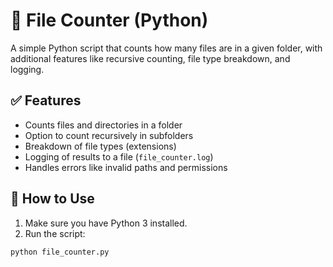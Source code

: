 # 📂 File Counter (Python)

A simple Python script that counts how many files are in a given folder, with additional features like recursive counting, file type breakdown, and logging.

## ✅ Features

- Counts files and directories in a folder
- Option to count recursively in subfolders
- Breakdown of file types (extensions)
- Logging of results to a file (`file_counter.log`)
- Handles errors like invalid paths and permissions

## 🚀 How to Use

1. Make sure you have Python 3 installed.
2. Run the script:

```bash
python file_counter.py
